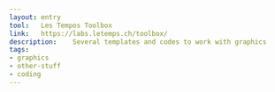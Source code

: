 ```yaml
---
layout: entry
tool:	Les Tempos Toolbox
link:	https://labs.letemps.ch/toolbox/
description:	Several templates and codes to work with graphics
tags:
- graphics
- other-stuff
- coding
---
```

